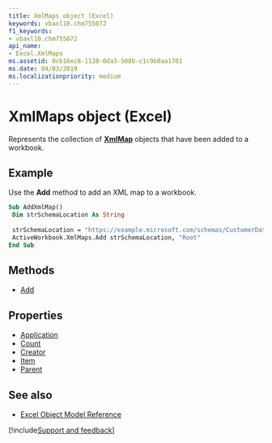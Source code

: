 ```yaml
---
title: XmlMaps object (Excel)
keywords: vbaxl10.chm755072
f1_keywords:
- vbaxl10.chm755072
api_name:
- Excel.XmlMaps
ms.assetid: 0cb16ec8-1120-0da3-508b-c1c9b0aa1701
ms.date: 04/03/2019
ms.localizationpriority: medium
---
```



# XmlMaps object (Excel)

Represents the collection of **[XmlMap](Excel.XmlMap.md)** objects that have been added to a workbook.


## Example

Use the **Add** method to add an XML map to a workbook.

```vb
Sub AddXmlMap() 
 Dim strSchemaLocation As String 
 
 strSchemaLocation = "https://example.microsoft.com/schemas/CustomerData.xsd" 
 ActiveWorkbook.XmlMaps.Add strSchemaLocation, "Root" 
End Sub
```

## Methods

- [Add](Excel.XmlMaps.Add.md)

## Properties

- [Application](Excel.XmlMaps.Application.md)
- [Count](Excel.XmlMaps.Count.md)
- [Creator](Excel.XmlMaps.Creator.md)
- [Item](Excel.XmlMaps.Item.md)
- [Parent](Excel.XmlMaps.Parent.md)

## See also

- [Excel Object Model Reference](overview/Excel/object-model.md)

[!include[Support and feedback](~/includes/feedback-boilerplate.md)]